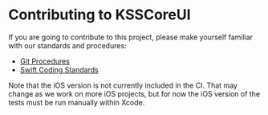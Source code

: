 # Contributing to KSSCoreUI

If you are going to contribute to this project, please make yourself familiar with our standards and
procedures:

* [Git Procedures](https://www.kss.cc/standards-git.html)
* [Swift Coding Standards](https://www.kss.cc/standards-swift.html)

Note that the iOS version is not currently included in the CI. That may change as we work on
more iOS projects, but for now the iOS version of the tests must be run manually within Xcode.

